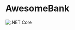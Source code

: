 # AwesomeBank
![.NET Core](https://github.com/marcinstelmach/AwesomeBank/workflows/.NET%20Core/badge.svg)